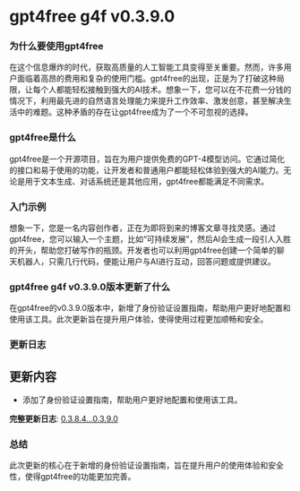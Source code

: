 # gpt4free g4f v0.3.9.0
### 为什么要使用gpt4free

在这个信息爆炸的时代，获取高质量的人工智能工具变得至关重要。然而，许多用户面临着高昂的费用和复杂的使用门槛。gpt4free的出现，正是为了打破这种局限，让每个人都能轻松接触到强大的AI技术。想象一下，您可以在不花费一分钱的情况下，利用最先进的自然语言处理能力来提升工作效率、激发创意，甚至解决生活中的难题。这种矛盾的存在让gpt4free成为了一个不可忽视的选择。

### gpt4free是什么

gpt4free是一个开源项目，旨在为用户提供免费的GPT-4模型访问。它通过简化的接口和易于使用的功能，让开发者和普通用户都能轻松体验到强大的AI能力。无论是用于文本生成、对话系统还是其他应用，gpt4free都能满足不同需求。

### 入门示例

想象一下，您是一名内容创作者，正在为即将到来的博客文章寻找灵感。通过gpt4free，您可以输入一个主题，比如“可持续发展”，然后AI会生成一段引人入胜的开头，帮助您打破写作的瓶颈。开发者也可以利用gpt4free创建一个简单的聊天机器人，只需几行代码，便能让用户与AI进行互动，回答问题或提供建议。

### gpt4free g4f v0.3.9.0版本更新了什么

在gpt4free的v0.3.9.0版本中，新增了身份验证设置指南，帮助用户更好地配置和使用该工具。此次更新旨在提升用户体验，使得使用过程更加顺畅和安全。

### 更新日志

## 更新内容
- 添加了身份验证设置指南，帮助用户更好地配置和使用该工具。

**完整更新日志**: [0.3.8.4...0.3.9.0](https://github.com/xtekky/gpt4free/compare/0.3.8.4...0.3.9.0)

### 总结

此次更新的核心在于新增的身份验证设置指南，旨在提升用户的使用体验和安全性，使得gpt4free的功能更加完善。